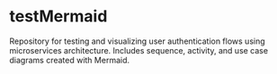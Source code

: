 # testMermaid
Repository for testing and visualizing user authentication flows using microservices architecture. Includes sequence, activity, and use case diagrams created with Mermaid.
